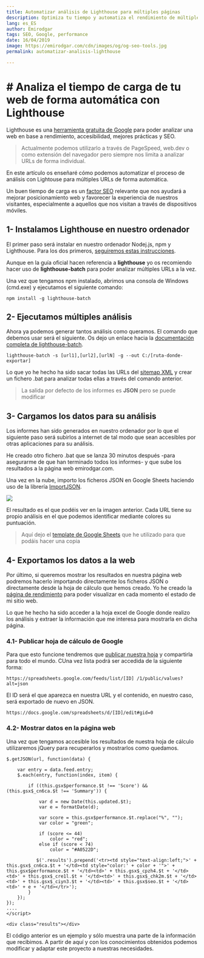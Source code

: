 ```yaml
---
title: Automatizar análisis de Lighthouse para múltiples páginas
description: Optimiza tu tiempo y automatiza el rendimiento de múltiples URLs dentro de tu sitio web
lang: es_ES
author: Emirodgar
tags: SEO, Google, performance
date: 16/04/2019
image: https://emirodgar.com/cdn/images/og/og-seo-tools.jpg
permalink: automatizar-analisis-lighthouse

---
```


# # Analiza el tiempo de carga de tu web de forma automática con Lighthouse

Lighthouse es una  [herramienta gratuita de Google](https://emirodgar.com/[https://developers.google.com/web/tools/lighthouse/?hl=es](https://developers.google.com/web/tools/lighthouse/?hl=es))  para poder analizar una web en base a rendimiento, accesibilidad, mejores prácticas y SEO.

> Actualmente podemos utilizarlo a través de PageSpeed, web.dev o como extensión del navegador pero siempre nos limita a analizar URLs de forma individual.

En este artículo os enseñaré cómo podemos automatizar el proceso de análisis con Lightouse para múltiples URLs de forma automática.

Un buen tiempo de carga es un  [factor SEO](https://emirodgar.com/factores-seo)  relevante que nos ayudará a mejorar posicionamiento web y favorecer la experiencia de nuestros visitantes, especialmente a aquellos que nos visitan a través de dispositivos móviles.


## 1- Instalamos Lighthouse en nuestro ordenador

El primer paso será instalar en nuestro ordenador Nodej.js, npm y Lighthouse. Para los dos primeros,  [seguiremos estas instrucciones](https://emirodgar.com/[https://www.npmjs.com/get-npm](https://www.npmjs.com/get-npm)).

Aunque en la guía oficial hacen referencia a  **lighthouse**  yo os recomiendo hacer uso de  **lighthouse-batch**  para poder analizar múltiples URLs a la vez.

Una vez que tengamos npm instalado, abrimos una consola de Windows (cmd.exe) y ejecutamos el siguiente comando:

```
npm install -g lighthouse-batch

```

## 2- Ejecutamos múltiples análisis

Ahora ya podemos generar tantos análisis como queramos. El comando que debemos usar será el siguiente. Os dejo un enlace hacia la  [documentación completa de lighthouse-batch](https://emirodgar.com/[https://github.com/mikestead/lighthouse-batch](https://github.com/mikestead/lighthouse-batch)).

```
lighthouse-batch -s [url1],[url2],[urlN] -g --out C:/[ruta-donde-exportar]

```

Lo que yo he hecho ha sido sacar todas las URLs del  [sitemap XML](https://emirodgar.com/sitemap.xml)  y crear un fichero .bat para analizar todas ellas a través del comando anterior.

> La salida por defecto de los informes es  **JSON**  pero se puede modificar

## 3- Cargamos los datos para su análisis

Los informes han sido generados en nuestro ordenador por lo que el siguiente paso será subirlos a internet de tal modo que sean accesibles por otras aplicaciones para su análisis.

He creado otro fichero .bat que se lanza 30 minutos después -para asegurarme de que han terminado todos los informes- y que sube los resultados a la página web emirodgar.com.

Una vez en la nube, importo los ficheros JSON en Google Sheets haciendo uso de la librería  [ImportJSON](https://emirodgar.com/[https://github.com/bradjasper/ImportJSON](https://github.com/bradjasper/ImportJSON)).

![](https://i.imgur.com/IrL1alS.png)

El resultado es el que podéis ver en la imagen anterior. Cada URL tiene su propio análisis en el que podemos identificar mediante colores su puntuación.

> Aquí dejo el [template de Google Sheets](https://docs.google.com/spreadsheets/d/1whDp-4iFdMzHZiX0zg9_cndFdHpFS1xI_RHINBFr_E8/edit?usp=sharing) que he utilizado para que podáis hacer una copia 

## 4- Exportamos los datos a la web

Por último, si queremos mostrar los resultados en nuestra página web podremos hacerlo importando directamente los ficheros JSON o directamente desde la hoja de cálculo que hemos creado. Yo he creado la  [página de rendimiento](https://emirodgar.com/rendimiento)  para poder visualizar en cada momento el estado de mi sitio web.

Lo que he hecho ha sido acceder a la hoja excel de Google donde realizo los análisis y extraer la información que me interesa para mostrarla en dicha página.

### 4.1- Publicar hoja de cálculo de Google

Para que esto funcione tendremos que [publicar nuestra hoja](https://support.google.com/docs/answer/183965?co=GENIE.Platform%3DDesktop&hl=es) y compartirla para todo el mundo. CUna vez lista podrá ser accedida de la siguiente forma:

```
https://spreadsheets.google.com/feeds/list/[ID] /1/public/values?alt=json

```

El ID será el que aparezca en nuestra URL y el contenido, en nuestro caso, será exportado de nuevo en JSON.

```
https://docs.google.com/spreadsheets/d/[ID]/edit#gid=0

```
### 4.2- Mostrar datos en la página web

Una vez que tengamos accesible los resultados de nuestra hoja de cálculo utilizaremos jQuery para recuperarlos y mostrarlos como quedamos.

```
$.getJSON(url, function(data) {

    var entry = data.feed.entry;
    $.each(entry, function(index, item) {

        if ((this.gsx$performance.$t !== 'Score') && (this.gsx$_cn6ca.$t !== 'Summary')) {

            var d = new Date(this.updated.$t);
            var e = formatDate(d);

            var score = this.gsx$performance.$t.replace("%", "");
            var color = "green";

            if (score <= 44)
                color = "red";
            else if (score < 74)
                color = "#A0522D";

           $('.results').prepend('<tr><td style="text-align:left;">' + this.gsx$_cn6ca.$t + '</td><td style="color:' + color + '">' + this.gsx$performance.$t + '</td><td>' + this.gsx$_cpzh4.$t + '</td><td>' + this.gsx$_cre1l.$t + '</td><td>' + this.gsx$_chk2m.$t + '</td><td>' + this.gsx$_ciyn3.$t + '</td><td>' + this.gsx$seo.$t + '</td><td>' + e + '</td></tr>');
        } 
    });
});
....
</script>

<div class="results"></div>
```

El código anterior es un ejemplo y sólo muestra una parte de la información que recibimos. A partir de aquí y con los conocimientos obtenidos podemos modificar y adaptar este proyecto a nuestras necesidades.
<!--stackedit_data:
eyJoaXN0b3J5IjpbLTg3Nzg5ODA2NywtMTE0ODgwNDUwOSwtMT
Q4ODA5ODY2NCwxMzU5MDI2OTIyXX0=
-->